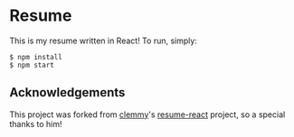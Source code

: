 # Resume
This is my resume written in React! To run, simply:
```
$ npm install
$ npm start
```

## Acknowledgements
This project was forked from [clemmy](https://github.com/clemmy)'s [resume-react](https://github.com/clemmy/resume-react) project, so a special thanks to him!
